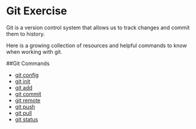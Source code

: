 # Git Exercise
Git is a version control system that allows us to track changes and commit them to history.

Here is a growing collection of resources and helpful commands to know when working with git.

##Git Commands
- [git config](./Commands/Config.md)
- [git init](./Commands/Init.md)
- [git add](./Commands/Add.md)
- [git commit](./Commands/Commit.md)
- [git remote](./Commands/Remote.md)
- [git push](./Commands/Push.md)
- [git pull](./Commands/Pull.md)
- [git status](./Commands/Status.md)